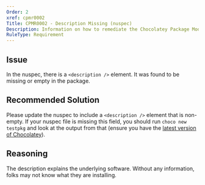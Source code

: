 ```yaml
---
Order: 2
xref: cpmr0002
Title: CPMR0002 - Description Missing (nuspec)
Description: Information on how to remediate the Chocolatey Package Moderation Rule 0002
RuleType: Requirement
---
```


<?! Include "../../../../../shared/package-validator-rule-requirement.txt" /?>

## Issue
In the nuspec, there is a `<description />` element. It was found to be missing or empty in the package.

## Recommended Solution

Please update the nuspec to include a `<description />` element that is non-empty. If your nuspec file is missing this field, you should run `choco new testpkg` and look at the output from that (ensure you have the [latest version of Chocolatey](https://community.chocolatey.org/packages?q=id%3Achocolatey)).

## Reasoning

The description explains the underlying software. Without any information, folks may not know what they are installing.